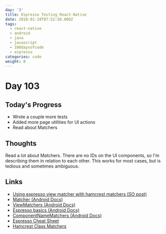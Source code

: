 ```yaml
---
day: '3'
title: Espresso Testing React-Native
date: 2018-01-18T07:52:50.000Z
tags:
  - react-native
  - android
  - java
  - javascript
  - 100daysofcode
  - espresso
categories: code
weight: 0
---
```

# Day 103

## Today's Progress

* Wrote a couple more tests 
* Added more page utilities for UI actions
* Read about Matchers

<!--more-->

## Thoughts

Read a lot about Matchers. There are no IDs on the UI components, so I'm describing them in relation to each other. This works for most cases, but is tedious and sometimes ambiguous. 

## Links

* [Using espresso view matcher with hamcrest matchers (SO post)](https://stackoverflow.com/questions/35298998/using-espresso-view-matcher-with-hamcrest-matchers)
* [Matcher (Android Docs)](https://developer.android.com/reference/java/util/regex/Matcher.html)
* [ViewMatchers (Android Docs)](https://developer.android.com/reference/android/support/test/espresso/matcher/ViewMatchers.html)
* [Espresso basics (Android Docs)](https://developer.android.com/training/testing/espresso/basics.html)
* [ComponentNameMatchers (Android Docs)](https://developer.android.com/reference/android/support/test/espresso/intent/matcher/ComponentNameMatchers.html)
* [Espresso Cheat Sheet](https://google.github.io/android-testing-support-library/downloads/espresso-cheat-sheet-2.1.0.pdf)
* [Hamcrest Class Matchers](http://hamcrest.org/JavaHamcrest/javadoc/1.3/org/hamcrest/Matchers.html)
